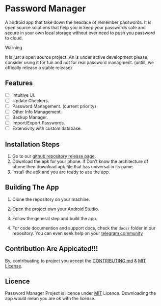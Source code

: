 # Password Manager

A android app that take down the headace of remember passwords. It is open source solutions that help you in keep your passwords safe and secure in your own local storage without ever need to push you password to cloud.

> [!WARNING]
> It is just a open source project. An is under active development please, consider using it for fun and not for real password managment. (untill, we offically release a stable release)

## Features

- [ ] Intuitive UI.
- [ ] Update Checkers.
- [ ] Password Management. (current priority)
- [ ] Other Info Management.
- [ ] Backup Manager.
- [ ] Import/Export Passwords.
- [ ] Extensivity with custom database.

## Installation Steps

1. Go to our [github repository release page](https://github.com/JeelDobariya38/password-manager/releases/latest).
2. Download the apk for your phone. If Don't know the architecture of phone then download apk file that has universal in its name.
3. Install the apk and you are ready to use the app.

## Building The App

1. Clone the repository on your machine.

2. Open the project own your Android Studio.

3. Follow the general step and build the app.

4. For code documention and support docs, check the `docs/` folder in our repository. You can even seek help on your [telegram community](https://t.me/passwordmanagercommunity)

## Contribution Are Appicated!!!

By, contribuating to project you accept the [CONTRIBUTING.md](CONTRIBUTING.md) & [MIT License](LICENSE.txt).

## Licence

Password Manager Project is licence under [MIT](LICENSE.txt) Licence. Downloading the app would mean you are ok with the license.
